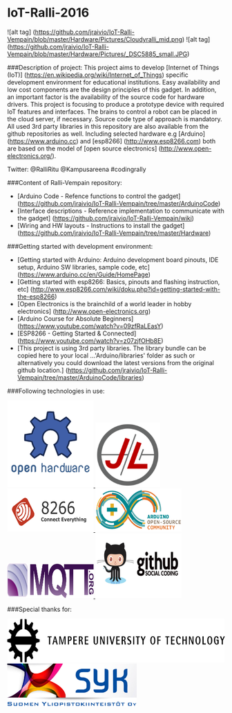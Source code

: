 # IoT-Ralli-2016
![alt tag] (https://github.com/jraivio/IoT-Ralli-Vempain/blob/master/Hardware/Pictures/Cloudyralli_mid.png) ![alt tag] (https://github.com/jraivio/IoT-Ralli-Vempain/blob/master/Hardware/Pictures/_DSC5885_small.JPG)

###Description of project:
This project aims to develop [Internet of Things (IoT)] (https://en.wikipedia.org/wiki/Internet_of_Things) specific development environment for educational institutions. Easy availability and low cost components are the design principles of this gadget. In addition, an important factor is the availability of the source code for hardware drivers. This project is focusing to produce a prototype device with required IoT features and interfaces. The brains to control a robot can be placed in the cloud server, if necessary.
Source code type of approach is mandatory. All used 3rd party libraries in this repository are also available from the github repositories as well. Including selected hardware e.g [Arduino] (https://www.arduino.cc) and [esp8266] (http://www.esp8266.com) both are based on the model of [open source electronics] (http://www.open-electronics.org/).  

Twitter: @RalliRitu @Kampusareena #codingrally 

###Content of Ralli-Vempain repository:     
- [Arduino Code - Refence functions to control the gadget] (https://github.com/jraivio/IoT-Ralli-Vempain/tree/master/ArduinoCode)    
- [Interface descriptions - Reference implementation to communicate with the gadget] (https://github.com/jraivio/IoT-Ralli-Vempain/wiki)  
- [Wiring and HW layouts - Instructions to install the gadget] (https://github.com/jraivio/IoT-Ralli-Vempain/tree/master/Hardware)  

###Getting started with development environment:        
- [Getting started with Arduino: Arduino development board pinouts, IDE setup, Arduino SW libraries, sample code, etc] (https://www.arduino.cc/en/Guide/HomePage)   
- [Getting started with esp8266: Basics, pinouts and flashing instruction, etc] (http://www.esp8266.com/wiki/doku.php?id=getting-started-with-the-esp8266)    
- [Open Electronics is the brainchild of a world leader in hobby electronics] (http://www.open-electronics.org)   
- [Arduino Course for Absolute Beginners] (https://www.youtube.com/watch?v=09zfRaLEasY)    
- [ESP8266 - Getting Started & Connected] (https://www.youtube.com/watch?v=z07zjfOHb8E)    
- [This project is using 3rd party libraries. The library bundle can be copied here to your local ...'Arduino/libraries' folder as such or alternatively you could download the latest versions from the original github location.] (https://github.com/jraivio/IoT-Ralli-Vempain/tree/master/ArduinoCode/libraries)     

###Following technologies in use:

<a> <a href="http://www.open-electronics.org"><img src="https://github.com/TampereTC/IOT-Ralli-2016/blob/master/Hardware/Pictures/ohw-logo.png" height="200" width="200"> </a>
<a> <a href="http://jeelabs.org"><img src="https://github.com/TampereTC/IOT-Ralli-2016/blob/master/Hardware/Pictures/JeeLabs.png" alt="esp-link by JeeLabs" height="150" width="150"> </a>
<a> <a href="http://www.esp8266.com"><img src="https://github.com/TampereTC/IOT-Ralli-2016/blob/master/Hardware/Pictures/esp8266.png" alt="ESP8266" height="100" width="200"> </a> 
<a> <a href="https://www.arduino.cc/"><img src="https://github.com/TampereTC/IOT-Ralli-2016/blob/master/Hardware/Pictures/ArduinoCommunityLogo.png" height="100" width="200"> </a>
<a> <a href="http://mqtt.org"><img src="https://github.com/TampereTC/IOT-Ralli-2016/blob/master/Hardware/Pictures/mqttorg.png" height="80" width="200"> </a>
<a> <a href="https://github.com/"><img src="https://github.com/TampereTC/IOT-Ralli-2016/blob/master/Hardware/Pictures/github.png" height="150" width="200"> </a>

###Special thanks for:

<a> <a href="http://www.tut.fi/fi/etusivu"><img src="https://github.com/TampereTC/IOT-Ralli-2016/blob/master/Hardware/Pictures/Tampere_University_of_Technology_logo.png" height="100" width="600"> </a> 
<a> <a href="http://www.kampusareena.fi/tampere">
<img src="https://github.com/TampereTC/IOT-Ralli-2016/blob/master/Hardware/Pictures/syk_logo_suomi_jpg.jpg" height="100" width="300"> </a>


 
